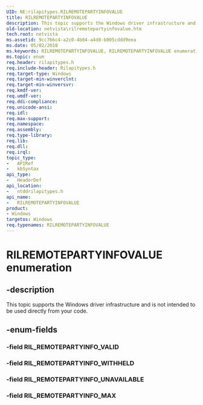 ```yaml
---
UID: NE:rilapitypes.RILREMOTEPARTYINFOVALUE
title: RILREMOTEPARTYINFOVALUE
description: This topic supports the Windows driver infrastructure and is not intended to be used directly from your code.
old-location: netvista\rilremotepartyinfovalue.htm
tech.root: netvista
ms.assetid: 9cc766c4-a2c0-4b84-a4d8-b005cddd9eea
ms.date: 05/02/2018
ms.keywords: RILREMOTEPARTYINFOVALUE, RILREMOTEPARTYINFOVALUE enumeration [Network Drivers Starting with Windows Vista], RIL_REMOTEPARTYINFO_MAX, RIL_REMOTEPARTYINFO_UNAVAILABLE, RIL_REMOTEPARTYINFO_WITHHELD, netvista.rilremotepartyinfovalue, ntddrilapitypes/RILREMOTEPARTYINFOVALUE, ntddrilapitypes/RIL_REMOTEPARTYINFO_MAX, ntddrilapitypes/RIL_REMOTEPARTYINFO_UNAVAILABLE, ntddrilapitypes/RIL_REMOTEPARTYINFO_WITHHELD
ms.topic: enum
req.header: rilapitypes.h
req.include-header: Rilapitypes.h
req.target-type: Windows
req.target-min-winverclnt: 
req.target-min-winversvr: 
req.kmdf-ver: 
req.umdf-ver: 
req.ddi-compliance: 
req.unicode-ansi: 
req.idl: 
req.max-support: 
req.namespace: 
req.assembly: 
req.type-library: 
req.lib: 
req.dll: 
req.irql: 
topic_type:
-	APIRef
-	kbSyntax
api_type:
-	HeaderDef
api_location:
-	ntddrilapitypes.h
api_name:
-	RILREMOTEPARTYINFOVALUE
product:
- Windows
targetos: Windows
req.typenames: RILREMOTEPARTYINFOVALUE
---
```


# RILREMOTEPARTYINFOVALUE enumeration


## -description


This topic supports the Windows driver infrastructure and is not intended to be used directly from your code.


## -enum-fields




### -field RIL_REMOTEPARTYINFO_VALID


### -field RIL_REMOTEPARTYINFO_WITHHELD


### -field RIL_REMOTEPARTYINFO_UNAVAILABLE


### -field RIL_REMOTEPARTYINFO_MAX

